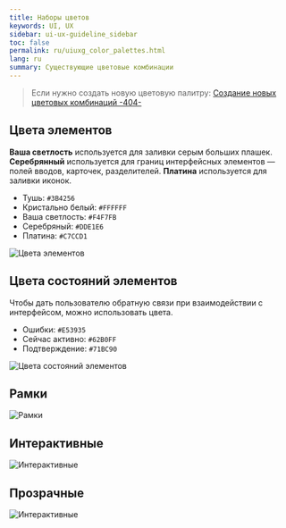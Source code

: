 ```yaml
---
title: Наборы цветов
keywords: UI, UX
sidebar: ui-ux-guideline_sidebar
toc: false
permalink: ru/uiuxg_color_palettes.html
lang: ru
summary: Существующие цветовые комбинации
---
```


> Если нужно создать новую цветовую палитру: [Создание новых цветовых комбинаций -404-](404.md)

## Цвета элементов

**Ваша светлость** используется для заливки серым больших плашек. **Серебрянный** используется для границ интерфейсных элементов — полей вводов, карточек, разделителей. **Платина** используется для заливки иконок.

* Тушь: `#3B4256`
* Кристально белый: `#FFFFFF`
* Ваша светлость: `#F4F7FB`
* Серебряный: `#DDE1E6`
* Платина: `#C7CCD1`

![Цвета элементов](../../../images/pages/guides/ui-ux-guideline/uiuxg_color_palettes/1.png)

## Цвета состояний элементов

Чтобы дать пользователю обратную связи при взаимодействии с интерфейсом, можно использовать цвета.

* Ошибки: `#E53935`
* Сейчас активно: `#62B0FF`
* Подтверждение: `#71BC90`

![Цвета состояний элементов](../../../images/pages/guides/ui-ux-guideline/uiuxg_color_palettes/2.png)

## Рамки

![Рамки](../../../images/pages/guides/ui-ux-guideline/uiuxg_color_palettes/3.png)

## Интерактивные

![Интерактивные](../../../images/pages/guides/ui-ux-guideline/uiuxg_color_palettes/4.png)

## Прозрачные

![Интерактивные](../../../images/pages/guides/ui-ux-guideline/uiuxg_color_palettes/5.png)
